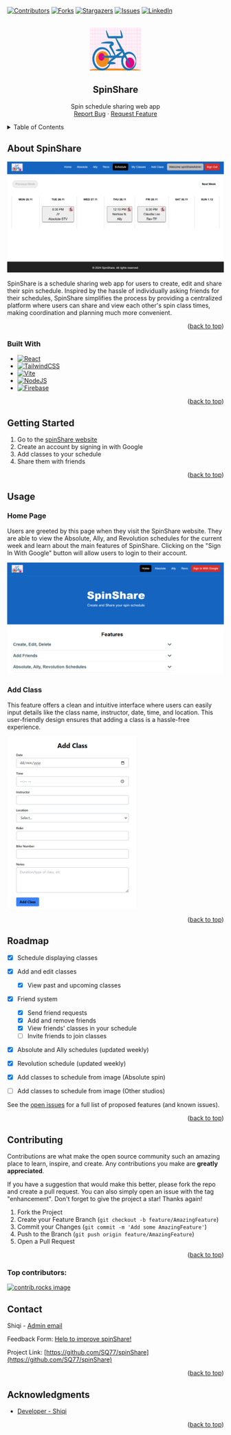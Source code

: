 <a id="readme-top"></a>

<!--
*** I'm using markdown "reference style" links for readability.
*** Reference links are enclosed in brackets [ ] instead of parentheses ( ).
*** See the bottom of this document for the declaration of the reference variables
*** for contributors-url, forks-url, etc. This is an optional, concise syntax you may use.
*** https://www.markdownguide.org/basic-syntax/#reference-style-links
-->
[![Contributors][contributors-shield]][contributors-url]
[![Forks][forks-shield]][forks-url]
[![Stargazers][stars-shield]][stars-url]
[![Issues][issues-shield]][issues-url]
[![LinkedIn][linkedin-shield]][linkedin-url]


<!-- PROJECT LOGO -->
<br />
<div align="center">
  <a href="https://github.com/SQ77/spinShare">
    <img src="src/assets/images/SpinShare.png" alt="Logo" width="120" height="100">
  </a>

<h2 align="center">SpinShare</h2>
  <p align="center">
    Spin schedule sharing web app
    <br />
    <a href="https://github.com/SQ77/spinShare/issues/new?labels=bug&template=bug-report---.md">Report Bug</a>
    ·
    <a href="https://github.com/SQ77/spinShare/issues/new?labels=enhancement&template=feature-request---.md">Request Feature</a>
  </p>
</div>



<!-- TABLE OF CONTENTS -->
<details>
  <summary>Table of Contents</summary>
  <ol>
    <li>
      <a href="#about-the-project">About SpinShare</a>
      <ul>
        <li><a href="#built-with">Built With</a></li>
      </ul>
    </li>
    <li>
      <a href="#getting-started">Getting Started</a>
    </li>
    <li><a href="#usage">Usage</a></li>
    <li><a href="#roadmap">Roadmap</a></li>
    <li><a href="#contributing">Contributing</a></li>
    <li><a href="#contact">Contact</a></li>
    <li><a href="#acknowledgments">Acknowledgments</a></li>
  </ol>
</details>


<!-- ABOUT THE PROJECT -->
## About SpinShare

<img src="src/assets/images/spinShare_screenshot.png" alt="SpinShare screenshot">

<br />

SpinShare is a schedule sharing web app for users to create, edit and share their spin schedule.
Inspired by the hassle of individually asking friends for their schedules, SpinShare simplifies the process by providing a centralized platform where users can share and view each other's spin class times, making coordination and planning much more convenient. 

<p align="right">(<a href="#readme-top">back to top</a>)</p>



### Built With

* [![React][React.js]][React-url]
* [![TailwindCSS][TailwindCSS]][TailwindCSS-url]
* [![Vite][Vite]][Vite-url]
* [![NodeJS][NodeJS]][NodeJS-url]
* [![Firebase][Firebase]][Firebase-url]

<p align="right">(<a href="#readme-top">back to top</a>)</p>



<!-- GETTING STARTED -->
## Getting Started

1. Go to the [spinShare website](https://spinshare77.web.app/)
2. Create an account by signing in with Google
3. Add classes to your schedule
4. Share them with friends


<p align="right">(<a href="#readme-top">back to top</a>)</p>



<!-- USAGE EXAMPLES -->
## Usage

### Home Page

Users are greeted by this page when they visit the SpinShare website. They are able to view the Absolute, Ally, and Revolution schedules for the current week and learn about the main features of SpinShare. Clicking on the "Sign In With Google" button will allow users to login to their account.

<img src="src/assets/images/spinShare_login.png" alt="SpinShare login" width="600" height=auto>

### Add Class

This feature offers a clean and intuitive interface where users can easily input details like the class name, instructor, date, time, and location. This user-friendly design ensures that adding a class is a hassle-free experience.

<img src="src/assets/images/spinShare_addClass.png" alt="SpinShare Add Class" width="300" height="400">

<p align="right">(<a href="#readme-top">back to top</a>)</p>



<!-- ROADMAP -->
## Roadmap

- [x] Schedule displaying classes
- [x] Add and edit classes
    - [x] View past and upcoming classes
- [x] Friend system
    - [x] Send friend requests
    - [x] Add and remove friends
    - [x] View friends' classes in your schedule
    - [ ] Invite friends to join classes
- [x] Absolute and Ally schedules (updated weekly)
- [x] Revolution schedule (updated weekly)
- [x] Add classes to schedule from image (Absolute spin)
- [ ] Add classes to schedule from image (Other studios)


See the [open issues](https://github.com/SQ77/spinShare/issues) for a full list of proposed features (and known issues).

<p align="right">(<a href="#readme-top">back to top</a>)</p>



<!-- CONTRIBUTING -->
## Contributing

Contributions are what make the open source community such an amazing place to learn, inspire, and create. Any contributions you make are **greatly appreciated**.

If you have a suggestion that would make this better, please fork the repo and create a pull request. You can also simply open an issue with the tag "enhancement".
Don't forget to give the project a star! Thanks again!

1. Fork the Project
2. Create your Feature Branch (`git checkout -b feature/AmazingFeature`)
3. Commit your Changes (`git commit -m 'Add some AmazingFeature'`)
4. Push to the Branch (`git push origin feature/AmazingFeature`)
5. Open a Pull Request

<p align="right">(<a href="#readme-top">back to top</a>)</p>

### Top contributors:

<a href="https://github.com/SQ77/spinShare/graphs/contributors">
  <img src="https://contrib.rocks/image?repo=SQ77/spinShare" alt="contrib.rocks image" />
</a>



<!-- CONTACT -->
## Contact

Shiqi - [Admin email](spinshare123@gmail.com)

Feedback Form: [Help to improve spinShare!](https://forms.gle/tdwYwGHz7By5hCn5A)

Project Link: [https://github.com/SQ77/spinShare](https://github.com/SQ77/spinShare)

<p align="right">(<a href="#readme-top">back to top</a>)</p>



<!-- ACKNOWLEDGMENTS -->
## Acknowledgments

* [Developer - Shiqi](https://github.com/SQ77/)

<p align="right">(<a href="#readme-top">back to top</a>)</p>



<!-- MARKDOWN LINKS & IMAGES -->
<!-- https://www.markdownguide.org/basic-syntax/#reference-style-links -->
[contributors-shield]: https://img.shields.io/github/contributors/SQ77/spinShare.svg?style=for-the-badge
[contributors-url]: https://github.com/SQ77/spinShare/graphs/contributors
[forks-shield]: https://img.shields.io/github/forks/SQ77/spinShare.svg?style=for-the-badge
[forks-url]: https://github.com/SQ77/spinShare/network/members
[stars-shield]: https://img.shields.io/github/stars/SQ77/spinShare.svg?style=for-the-badge
[stars-url]: https://github.com/SQ77/spinShare/stargazers
[issues-shield]: https://img.shields.io/github/issues/SQ77/spinShare.svg?style=for-the-badge
[issues-url]: https://github.com/github_username/repo_name/issues
[linkedin-shield]: https://img.shields.io/badge/-LinkedIn-black.svg?style=for-the-badge&logo=linkedin&colorB=555
[linkedin-url]: https://www.linkedin.com/in/zhu-shiqi/
[product-screenshot]: images/screenshot.png
[TailwindCSS]: https://img.shields.io/badge/Tailwind%20CSS-%2338B2AC.svg?logo=tailwind-css&logoColor=white
[TailwindCSS-url]: https://tailwindcss.com/
[React.js]: https://img.shields.io/badge/React-%2320232a.svg?logo=react&logoColor=%2361DAFB
[React-url]: https://reactjs.org/
[NodeJS]: https://img.shields.io/badge/Node.js-6DA55F?logo=node.js&logoColor=white
[NodeJS-url]: https://nodejs.org/en
[Firebase]: https://img.shields.io/badge/Firebase-039BE5?logo=Firebase&logoColor=white
[Firebase-url]: https://firebase.google.com/
[Vite]: https://img.shields.io/badge/Vite-646CFF?logo=vite&logoColor=fff
[Vite-url]: https://vitejs.dev/
